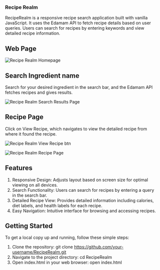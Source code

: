 ### Recipe Realm
RecipeRealm is a responsive recipe search application built with vanilla JavaScript. It uses the Edamam API to fetch recipe details based on user queries. Users can search for recipes by entering keywords and view detailed recipe information.

## Web Page

![Recipe Realm Homepage](https://github.com/user-attachments/assets/c651c421-a41f-44d7-b66f-c69acdc934fc)

## Search Ingredient name 
Search for your desired ingredient in the search bar, and the Edamam API fetches recipes and gives results.

![Recipe Realm Search Results Page](https://github.com/user-attachments/assets/da367d36-12d4-416c-a152-b9777f7de437)

## Recipe Page
Click on View Recipe, which navigates to view the detailed recipe from where it found the recipe.

![Recipe Realm View Recipe btn ](https://github.com/user-attachments/assets/cc393df5-6f53-4801-b70f-5f54a221780b)


![Recipe Realm Recipe Page](https://github.com/user-attachments/assets/e55e1935-7fbb-4619-88d0-3a1e467f0e76)


## Features
1. Responsive Design: Adjusts layout based on screen size for optimal viewing on all devices.
2. Search Functionality: Users can search for recipes by entering a query in the search bar.
3. Detailed Recipe View: Provides detailed information including calories, diet labels, and health labels for each recipe.
4. Easy Navigation: Intuitive interface for browsing and accessing recipes.

## Getting Started
To get a local copy up and running, follow these simple steps:

1. Clone the repository: git clone https://github.com/your-username/RecipeRealm.git
2. Navigate to the project directory: cd RecipeRealm
3. Open index.html in your web browser: open index.html
